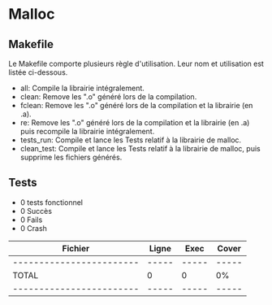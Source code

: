 # Malloc



## Makefile
Le Makefile comporte plusieurs règle d'utilisation. Leur nom et utilisation est listée ci-dessous.

- all: Compile la librairie intégralement.
- clean: Remove les ".o" généré lors de la compilation.
- fclean: Remove les ".o" généré lors de la compilation et la librairie (en .a).
- re: Remove les ".o" généré lors de la compilation et la librairie (en .a) puis recompile la librairie intégralement.
- tests_run: Compile et lance les Tests relatif à la librairie de malloc.
- clean_test: Compile et lance les Tests relatif à la librairie de malloc, puis supprime les fichiers générés.



## Tests
- 0 tests fonctionnel
- 0 Succès
- 0 Fails
- 0 Crash

Fichier | Ligne | Exec | Cover
------- | ----- | ---- | -----
|------------------------|-----|-----|----- |
|TOTAL | 0 | 0 | 0% |
|------------------------|-----|-----|----- |